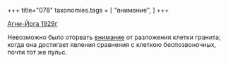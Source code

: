 +++
title="078"
taxonomies.tags = [
 "внимание",
]
+++

[Агни-Йога 1929г](/agni/1929)

Невозможно было оторвать [внимание](/tags/внимание) от разложения клетки гранита; когда она достигает явления сравнения с клеткою беспозвоночных, почти тот же пульс.